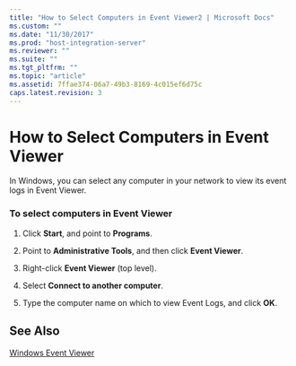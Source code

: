 ```yaml
---
title: "How to Select Computers in Event Viewer2 | Microsoft Docs"
ms.custom: ""
ms.date: "11/30/2017"
ms.prod: "host-integration-server"
ms.reviewer: ""
ms.suite: ""
ms.tgt_pltfrm: ""
ms.topic: "article"
ms.assetid: 7ffae374-06a7-49b3-8169-4c015ef6d75c
caps.latest.revision: 3
---
```

# How to Select Computers in Event Viewer
In Windows, you can select any computer in your network to view its event logs in Event Viewer.  
  
### To select computers in Event Viewer  
  
1.  Click **Start**, and point to **Programs**.  
  
2.  Point to **Administrative Tools**, and then click **Event Viewer**.  
  
3.  Right-click **Event Viewer** (top level).  
  
4.  Select **Connect to another computer**.  
  
5.  Type the computer name on which to view Event Logs, and click **OK**.  
  
## See Also  
 [Windows Event Viewer](../core/windows-event-viewer2.md)